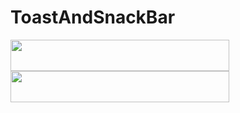 # ToastAndSnackBar


<img src="https://user-images.githubusercontent.com/49749125/144621141-7dd517f4-b86a-46ca-ab69-82d526e95cb0.gif" width="350" height="50">


<img src="https://user-images.githubusercontent.com/49749125/144621157-821fea67-fed0-4788-9d77-a24aefaa6663.gif" width="350" height="50">

